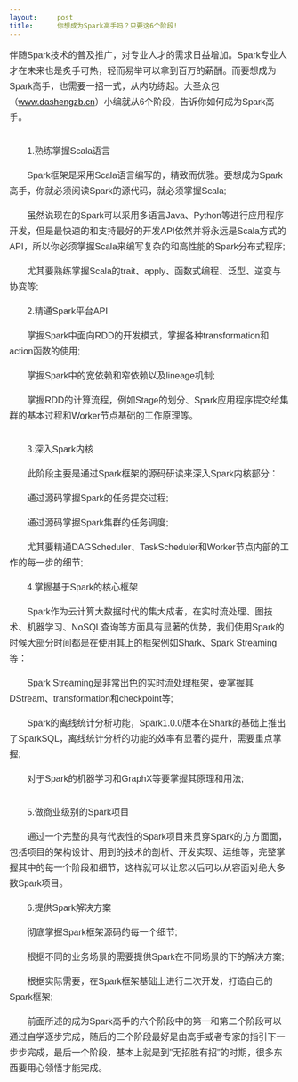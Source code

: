```yaml
---
layout:     post
title:      你想成为Spark高手吗？只要这6个阶段!
---
```

<div id="article_content" class="article_content clearfix csdn-tracking-statistics" data-pid="blog" data-mod="popu_307" data-dsm="post">
								            <link rel="stylesheet" href="https://csdnimg.cn/release/phoenix/template/css/ck_htmledit_views-f76675cdea.css">
						<div class="htmledit_views" id="content_views">
                
<p style="line-height:28px;font-size:16px;color:rgb(50,50,50);font-family:tahoma, arial, 'Hiragino Sans GB', '宋体';">
伴随Spark技术的普及推广，对专业人才的需求日益增加。Spark专业人才在未来也是炙手可热，轻而易举可以拿到百万的薪酬。而要想成为Spark高手，也需要一招一式，从内功练起。大圣众包（<a href="http://www.dashengzb.cn" rel="nofollow">www.dashengzb.cn</a>）小编就从6个阶段，告诉你如何成为Spark高手。</p>
<p style="line-height:28px;font-size:16px;color:rgb(50,50,50);font-family:tahoma, arial, 'Hiragino Sans GB', '宋体';text-align:center;">
<img id="image_operate_65041474623806610" src="http://si1.go2yd.com/get-image/078i45Yc5WS" alt="" style="border:0px;display:block;"></p>
<p style="line-height:28px;font-size:16px;color:rgb(50,50,50);font-family:tahoma, arial, 'Hiragino Sans GB', '宋体';">
　　1.熟练掌握Scala语言</p>
<p style="line-height:28px;font-size:16px;color:rgb(50,50,50);font-family:tahoma, arial, 'Hiragino Sans GB', '宋体';">
　　Spark框架是采用Scala语言编写的，精致而优雅。要想成为Spark高手，你就必须阅读Spark的源代码，就必须掌握Scala;</p>
<p style="line-height:28px;font-size:16px;color:rgb(50,50,50);font-family:tahoma, arial, 'Hiragino Sans GB', '宋体';">
　　虽然说现在的Spark可以采用多语言Java、Python等进行应用程序开发，但是最快速的和支持最好的开发API依然并将永远是Scala方式的API，所以你必须掌握Scala来编写复杂的和高性能的Spark分布式程序;</p>
<p style="line-height:28px;font-size:16px;color:rgb(50,50,50);font-family:tahoma, arial, 'Hiragino Sans GB', '宋体';">
　　尤其要熟练掌握Scala的trait、apply、函数式编程、泛型、逆变与协变等;</p>
<p style="line-height:28px;font-size:16px;color:rgb(50,50,50);font-family:tahoma, arial, 'Hiragino Sans GB', '宋体';">
　　2.精通Spark平台API</p>
<p style="line-height:28px;font-size:16px;color:rgb(50,50,50);font-family:tahoma, arial, 'Hiragino Sans GB', '宋体';">
　　掌握Spark中面向RDD的开发模式，掌握各种transformation和action函数的使用;</p>
<p style="line-height:28px;font-size:16px;color:rgb(50,50,50);font-family:tahoma, arial, 'Hiragino Sans GB', '宋体';">
　　掌握Spark中的宽依赖和窄依赖以及lineage机制;</p>
<p style="line-height:28px;font-size:16px;color:rgb(50,50,50);font-family:tahoma, arial, 'Hiragino Sans GB', '宋体';">
　　掌握RDD的计算流程，例如Stage的划分、Spark应用程序提交给集群的基本过程和Worker节点基础的工作原理等。</p>
<p style="line-height:28px;font-size:16px;color:rgb(50,50,50);font-family:tahoma, arial, 'Hiragino Sans GB', '宋体';text-align:center;">
<img id="image_operate_24131474623803178" src="http://si1.go2yd.com/get-image/078i405TqjY" alt="" style="border:0px;display:block;"></p>
<p style="line-height:28px;font-size:16px;color:rgb(50,50,50);font-family:tahoma, arial, 'Hiragino Sans GB', '宋体';">
　　3.深入Spark内核</p>
<p style="line-height:28px;font-size:16px;color:rgb(50,50,50);font-family:tahoma, arial, 'Hiragino Sans GB', '宋体';">
　　此阶段主要是通过Spark框架的源码研读来深入Spark内核部分：</p>
<p style="line-height:28px;font-size:16px;color:rgb(50,50,50);font-family:tahoma, arial, 'Hiragino Sans GB', '宋体';">
　　通过源码掌握Spark的任务提交过程;</p>
<p style="line-height:28px;font-size:16px;color:rgb(50,50,50);font-family:tahoma, arial, 'Hiragino Sans GB', '宋体';">
　　通过源码掌握Spark集群的任务调度;</p>
<p style="line-height:28px;font-size:16px;color:rgb(50,50,50);font-family:tahoma, arial, 'Hiragino Sans GB', '宋体';">
　　尤其要精通DAGScheduler、TaskScheduler和Worker节点内部的工作的每一步的细节;</p>
<p style="line-height:28px;font-size:16px;color:rgb(50,50,50);font-family:tahoma, arial, 'Hiragino Sans GB', '宋体';">
　　4.掌握基于Spark的核心框架</p>
<p style="line-height:28px;font-size:16px;color:rgb(50,50,50);font-family:tahoma, arial, 'Hiragino Sans GB', '宋体';">
　　Spark作为云计算大数据时代的集大成者，在实时流处理、图技术、机器学习、NoSQL查询等方面具有显著的优势，我们使用Spark的时候大部分时间都是在使用其上的框架例如Shark、Spark Streaming等：</p>
<p style="line-height:28px;font-size:16px;color:rgb(50,50,50);font-family:tahoma, arial, 'Hiragino Sans GB', '宋体';">
　　Spark Streaming是非常出色的实时流处理框架，要掌握其DStream、transformation和checkpoint等;</p>
<p style="line-height:28px;font-size:16px;color:rgb(50,50,50);font-family:tahoma, arial, 'Hiragino Sans GB', '宋体';">
　　Spark的离线统计分析功能，Spark1.0.0版本在Shark的基础上推出了SparkSQL，离线统计分析的功能的效率有显著的提升，需要重点掌握;</p>
<p style="line-height:28px;font-size:16px;color:rgb(50,50,50);font-family:tahoma, arial, 'Hiragino Sans GB', '宋体';">
　　对于Spark的机器学习和GraphX等要掌握其原理和用法;</p>
<p style="line-height:28px;font-size:16px;color:rgb(50,50,50);font-family:tahoma, arial, 'Hiragino Sans GB', '宋体';text-align:center;">
<img id="image_operate_36061474623793579" src="http://si1.go2yd.com/get-image/078i3z63fLU" alt="" style="border:0px;display:block;"></p>
<p style="line-height:28px;font-size:16px;color:rgb(50,50,50);font-family:tahoma, arial, 'Hiragino Sans GB', '宋体';">
　　5.做商业级别的Spark项目</p>
<p style="line-height:28px;font-size:16px;color:rgb(50,50,50);font-family:tahoma, arial, 'Hiragino Sans GB', '宋体';">
　　通过一个完整的具有代表性的Spark项目来贯穿Spark的方方面面，包括项目的架构设计、用到的技术的剖析、开发实现、运维等，完整掌握其中的每一个阶段和细节，这样就可以让您以后可以从容面对绝大多数Spark项目。</p>
<p style="line-height:28px;font-size:16px;color:rgb(50,50,50);font-family:tahoma, arial, 'Hiragino Sans GB', '宋体';">
　　6.提供Spark解决方案</p>
<p style="line-height:28px;font-size:16px;color:rgb(50,50,50);font-family:tahoma, arial, 'Hiragino Sans GB', '宋体';">
　　彻底掌握Spark框架源码的每一个细节;</p>
<p style="line-height:28px;font-size:16px;color:rgb(50,50,50);font-family:tahoma, arial, 'Hiragino Sans GB', '宋体';">
　　根据不同的业务场景的需要提供Spark在不同场景的下的解决方案;</p>
<p style="line-height:28px;font-size:16px;color:rgb(50,50,50);font-family:tahoma, arial, 'Hiragino Sans GB', '宋体';">
　　根据实际需要，在Spark框架基础上进行二次开发，打造自己的Spark框架;</p>
<p style="line-height:28px;font-size:16px;color:rgb(50,50,50);font-family:tahoma, arial, 'Hiragino Sans GB', '宋体';">
　　前面所述的成为Spark高手的六个阶段中的第一和第二个阶段可以通过自学逐步完成，随后的三个阶段最好是由高手或者专家的指引下一步步完成，最后一个阶段，基本上就是到"无招胜有招"的时期，很多东西要用心领悟才能完成。</p>
            </div>
                </div>